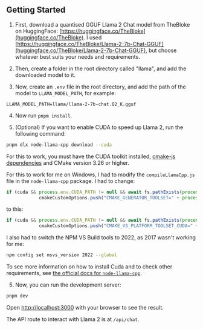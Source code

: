 ## Getting Started

1. First, download a quantised GGUF Llama 2 Chat model from TheBloke on HuggingFace: [https://huggingface.co/TheBloke](huggingface.co/TheBloke). I used [https://huggingface.co/TheBloke/Llama-2-7b-Chat-GGUF](huggingface.co/TheBloke/Llama-2-7b-Chat-GGUF), but choose whatever best suits your needs and requirements.

2. Then, create a folder in the root directory called "llama", and add the downloaded model to it. 

3. Now, create an `.env` file in the root directory, and add the path of the model to `LLAMA_MODEL_PATH`, for example:

```
LLAMA_MODEL_PATH=llama/llama-2-7b-chat.Q2_K.gguf
```

4. Now run `pnpm install`. 

5. (Optional) If you want to enable CUDA to speed up Llama 2, run the following command:

```bash
pnpm dlx node-llama-cpp download --cuda
```

For this to work, you must have the CUDA toolkit installed, [cmake-js dependencies](https://github.com/cmake-js/cmake-js#:~:text=projectRoot/build%20%20%20%20%20%20%20%20%20%20%20%20%20%20%20%20%20%20%20%20%20%20%20%20%20%20%20%20%20%20%5Bstring%5D-,Requirements%3A,-CMake) and CMake version 3.26 or higher. 

For this to work for me on Windows, I had to modify the `compileLlamaCpp.js` file in the `node-llama-cpp` package. I had to change:

```js
if (cuda && process.env.CUDA_PATH != null && await fs.pathExists(process.env.CUDA_PATH))
            cmakeCustomOptions.push("CMAKE_GENERATOR_TOOLSET=" + process.env.CUDA_PATH);
```

to this:

```js
if (cuda && process.env.CUDA_PATH != null && await fs.pathExists(process.env.CUDA_PATH))
            cmakeCustomOptions.push("CMAKE_VS_PLATFORM_TOOLSET_CUDA=" + process.env.CUDA_PATH);
```

I also had to switch the NPM VS Build tools to 2022, as 2017 wasn't working for me:

```bash
npm config set msvs_version 2022 --global
```

To see more information on how to install Cuda and to check other requirements, see [the official docs for `node-llama-cpp`](https://withcatai.github.io/node-llama-cpp/guide/CUDA).

5. Now, you can run the development server:

```bash
pnpm dev
```

Open [http://localhost:3000](http://localhost:3000) with your browser to see the result.

The API route to interact with Llama 2 is at `/api/chat`.

